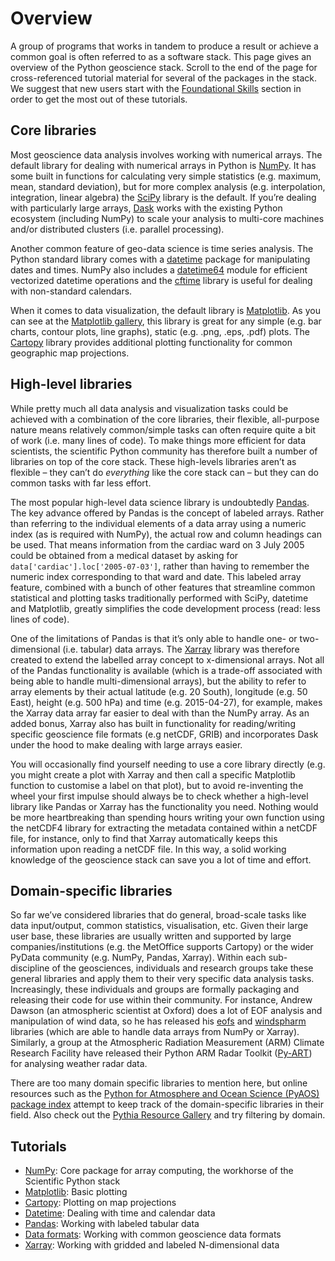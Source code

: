 # Overview

A group of programs that works in tandem to produce a result or achieve a common goal is often referred to as a software stack.
This page gives an overview of the Python geoscience stack.
Scroll to the end of the page for cross-referenced tutorial material for several of the packages in the stack.
We suggest that new users start with the [Foundational Skills](../foundations/overview) section in order to get the most out of these tutorials.

## Core libraries

Most geoscience data analysis involves working with numerical arrays.
The default library for dealing with numerical arrays in Python is [NumPy](http://www.numpy.org/).
It has some built in functions for calculating very simple statistics
(e.g. maximum, mean, standard deviation),
but for more complex analysis
(e.g. interpolation, integration, linear algebra)
the [SciPy](https://scipy.org) library is the default.
If you’re dealing with particularly large arrays,
[Dask](https://dask.org/) works with the existing Python ecosystem
(including NumPy) to scale your analysis
to multi-core machines and/or distributed clusters (i.e. parallel processing).

Another common feature of geo-data science is time series analysis.
The Python standard library comes with a [datetime](https://docs.python.org/3/library/datetime.html)
package for manipulating dates and times.
NumPy also includes a [datetime64](https://numpy.org/doc/stable/reference/arrays.datetime.html)
module for efficient vectorized datetime operations
and the [cftime](https://unidata.github.io/cftime/) library
is useful for dealing with non-standard calendars.

When it comes to data visualization,
the default library is [Matplotlib](https://matplotlib.org/).
As you can see at the [Matplotlib gallery](https://matplotlib.org/stable/gallery/index.html),
this library is great for any simple (e.g. bar charts, contour plots, line graphs),
static (e.g. .png, .eps, .pdf) plots.
The [Cartopy](https://scitools.org.uk/cartopy/docs/latest/) library
provides additional plotting functionality for common geographic map projections.

## High-level libraries

While pretty much all data analysis and visualization tasks
could be achieved with a combination of the core libraries,
their flexible, all-purpose nature means relatively common/simple tasks
can often require quite a bit of work (i.e. many lines of code).
To make things more efficient for data scientists,
the scientific Python community has therefore built a number of libraries on top of the core stack.
These high-levels libraries aren’t as flexible
– they can’t do _everything_ like the core stack can –
but they can do common tasks with far less effort.

The most popular high-level data science library is undoubtedly [Pandas](http://pandas.pydata.org/).
The key advance offered by Pandas is the concept of labeled arrays.
Rather than referring to the individual elements of a data array using a numeric index
(as is required with NumPy),
the actual row and column headings can be used.
That means information from the cardiac ward on 3 July 2005
could be obtained from a medical dataset by asking for `data['cardiac'].loc['2005-07-03']`,
rather than having to remember the numeric index corresponding to that ward and date.
This labeled array feature,
combined with a bunch of other features that streamline common statistical and plotting tasks
traditionally performed with SciPy, datetime and Matplotlib,
greatly simplifies the code development process (read: less lines of code).

One of the limitations of Pandas
is that it’s only able to handle one- or two-dimensional (i.e. tabular) data arrays.
The [Xarray](http://xarray.pydata.org/) library was therefore created
to extend the labelled array concept to x-dimensional arrays.
Not all of the Pandas functionality is available
(which is a trade-off associated with being able to handle multi-dimensional arrays),
but the ability to refer to array elements by their actual latitude (e.g. 20 South),
longitude (e.g. 50 East), height (e.g. 500 hPa) and time (e.g. 2015-04-27), for example,
makes the Xarray data array far easier to deal with than the NumPy array.
As an added bonus,
Xarray also has built in functionality for reading/writing specific geoscience file formats
(e.g netCDF, GRIB)
and incorporates Dask under the hood to make dealing with large arrays easier.

You will occasionally find yourself needing to use a core library directly
(e.g. you might create a plot with Xarray and then call a specific Matplotlib
function to customise a label on that plot),
but to avoid re-inventing the wheel your first impulse should always be
to check whether a high-level library like Pandas or Xarray has the functionality you need.
Nothing would be more heartbreaking than spending hours writing your own function
using the netCDF4 library for extracting the metadata contained within a netCDF file,
for instance,
only to find that Xarray automatically keeps this information upon reading a netCDF file.
In this way, a solid working knowledge of the geoscience stack
can save you a lot of time and effort.

## Domain-specific libraries

So far we’ve considered libraries that do general,
broad-scale tasks like data input/output, common statistics, visualisation, etc.
Given their large user base,
these libraries are usually written and supported by large companies/institutions
(e.g. the MetOffice supports Cartopy)
or the wider PyData community (e.g. NumPy, Pandas, Xarray).
Within each sub-discipline of the geosciences,
individuals and research groups take these general libraries
and apply them to their very specific data analysis tasks.
Increasingly, these individuals and groups
are formally packaging and releasing their code for use within their community.
For instance, Andrew Dawson (an atmospheric scientist at Oxford)
does a lot of EOF analysis and manipulation of wind data,
so he has released his [eofs](https://ajdawson.github.io/eofs/latest/)
and [windspharm](https://ajdawson.github.io/windspharm/latest/) libraries
(which are able to handle data arrays from NumPy or Xarray).
Similarly, a group at the Atmospheric Radiation Measurement (ARM) Climate Research Facility
have released their Python ARM Radar Toolkit ([Py-ART](http://arm-doe.github.io/pyart/))
for analysing weather radar data.

There are too many domain specific libraries to mention here,
but online resources such as the
[Python for Atmosphere and Ocean Science (PyAOS) package index](https://pyaos.github.io/packages/)
attempt to keep track of the domain-specific libraries in their field.
Also check out the [Pythia Resource Gallery](https://projectpythia.org/gallery.html) and try filtering by domain.

## Tutorials

- [NumPy](numpy): Core package for array computing, the workhorse of the Scientific Python stack
- [Matplotlib](matplotlib): Basic plotting
- [Cartopy](cartopy): Plotting on map projections
- [Datetime](datetime): Dealing with time and calendar data
- [Pandas](pandas): Working with labeled tabular data
- [Data formats](data-formats): Working with common geoscience data formats
- [Xarray](xarray): Working with gridded and labeled N-dimensional data
